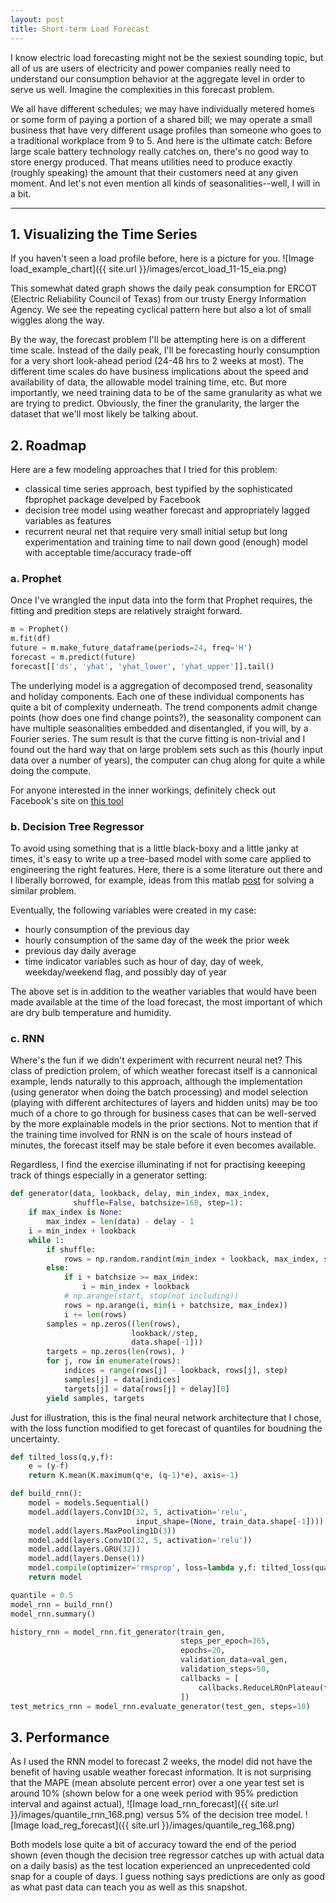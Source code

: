 ```yaml
---
layout: post
title: Short-term Load Forecast
---
```


I know electric load forecasting might not be the sexiest sounding topic, but all of us are users of electricity and power companies really need to understand our consumption behavior at the aggregate level in order to serve us well. Imagine the complexities in this forecast problem.

We all have different schedules; we may have individually metered homes or some form of paying a portion of a shared bill; we may operate a small business that have very different usage profiles than someone who goes to a traditional workplace from 9 to 5. And here is the ultimate catch: Before large scale battery technology really catches on, there's no good way to store energy produced. That means utilities need to produce exactly (roughly speaking) the amount that their customers need at any given moment. And let's not even mention all kinds of seasonalities--well, I will in a bit.

-----

## 1. Visualizing the Time Series

If you haven't seen a load profile before, here is a picture for you.
![Image load_example_chart]({{ site.url }}/images/ercot_load_11-15_eia.png)

This somewhat dated graph shows the daily peak consumption for ERCOT (Electric Reliability Council of Texas) from our trusty Energy Information Agency. We see the repeating cyclical pattern here but also a lot of small wiggles along the way.

By the way, the forecast problem I'll be attempting here is on a different time scale. Instead of the daily peak, I'll be forecasting hourly consumption for a very short look-ahead period (24-48 hrs to 2 weeks at most). The different time scales do have business implications about the speed and availability of data, the allowable model training time, etc. But more importantly, we need training data to be of the same granularity as what we are trying to predict. Obviously, the finer the granularity, the larger the dataset that we'll most likely be talking about.

## 2. Roadmap

Here are a few modeling approaches that I tried for this problem:

* classical time series approach, best typified by the sophisticated fbprophet package develped by Facebook
* decision tree model using weather forecast and appropriately lagged variables as features
* recurrent neural net that require very small initial setup but long experimentation and training time to nail down good (enough) model with acceptable time/accuracy trade-off

### a. Prophet
Once I've wrangled the input data into the form that Prophet requires, the fitting and predition steps are relatively straight forward. 

```python
m = Prophet()
m.fit(df)
future = m.make_future_dataframe(periods=24, freq='H')
forecast = m.predict(future)
forecast[['ds', 'yhat', 'yhat_lower', 'yhat_upper']].tail()
```

The underlying model is a aggregation of decomposed trend, seasonality and holiday components. Each one of these individual components has quite a bit of complexity underneath. The trend components admit change points (how does one find change points?), the seasonality component can have multiple seasonalities embedded and disentangled, if you will, by a Fourier series. The sum result is that the curve fitting is non-trivial and I found out the hard way that on large problem sets such as this (hourly input data over a number of years), the computer can chug along for quite a while doing the compute.

For anyone interested in the inner workings, definitely check out Facebook's site on [this tool](https://facebook.github.io/prophet/)

### b. Decision Tree Regressor
To avoid using something that is a little black-boxy and a little janky at times, it's easy to write up a tree-based model with some care applied to engineering the right features. Here, there is a some literature out there and I liberally borrowed, for example, ideas from this matlab [post](https://www.mathworks.com/matlabcentral/fileexchange/28684-electricity-load-and-price-forecasting-webinar-case-study) for solving a similar problem.

Eventually, the following variables were created in my case:
* hourly consumption of the previous day
* hourly consumption of the same day of the week the prior week
* previous day daily average
* time indicator variables such as hour of day, day of week, weekday/weekend flag, and possibly day of year

The above set is in addition to the weather variables that would have been made available at the time of the load forecast, the most important of which are dry bulb temperature and humidity.

### c. RNN
Where's the fun if we didn't experiment with recurrent neural net? This class of prediction prolem, of which weather forecast itself is a cannonical example, lends naturally to this approach, although the implementation (using generator when doing the batch processing) and model selection (playing with different architectures of layers and hidden units) may be too much of a chore to go through for business cases that can be well-served by the more explainable models in the prior sections. Not to mention that if the training time involved for RNN is on the scale of hours instead of minutes, the forecast itself may be stale before it even becomes available.

Regardless, I find the exercise illuminating if not for practising keeeping track of things especially in a generator setting:

```python
def generator(data, lookback, delay, min_index, max_index,
              shuffle=False, batchsize=168, step=1):
    if max_index is None:
        max_index = len(data) - delay - 1
    i = min_index + lookback
    while 1:
        if shuffle:
            rows = np.random.randint(min_index + lookback, max_index, size=batchsize)
        else:
            if i + batchsize >= max_index:
                i = min_index + lookback
            # np.arange(start, stop(not including))
            rows = np.arange(i, min(i + batchsize, max_index))
            i += len(rows)
        samples = np.zeros((len(rows),
                           lookback//step,
                           data.shape[-1]))
        targets = np.zeros(len(rows), )
        for j, row in enumerate(rows):
            indices = range(rows[j] - lookback, rows[j], step)
            samples[j] = data[indices]
            targets[j] = data[rows[j] + delay][0]
        yield samples, targets
```
Just for illustration, this is the final neural network architecture that I chose, with the loss function modified to get forecast of quantiles for boudning the uncertainty.

```python
def tilted_loss(q,y,f):
    e = (y-f)
    return K.mean(K.maximum(q*e, (q-1)*e), axis=-1)

def build_rnn():
    model = models.Sequential()
    model.add(layers.Conv1D(32, 5, activation='relu',
                            input_shape=(None, train_data.shape[-1])))
    model.add(layers.MaxPooling1D(3))
    model.add(layers.Conv1D(32, 5, activation='relu'))
    model.add(layers.GRU(32))
    model.add(layers.Dense(1))
    model.compile(optimizer='rmsprop', loss=lambda y,f: tilted_loss(quantile,y,f), metrics=['mae'])
    return model

quantile = 0.5
model_rnn = build_rnn()
model_rnn.summary()

history_rnn = model_rnn.fit_generator(train_gen,
                                      steps_per_epoch=365,
                                      epochs=20,
                                      validation_data=val_gen,
                                      validation_steps=50,
                                      callbacks = [
                                          callbacks.ReduceLROnPlateau(factor=.5, patience=3, verbose=1)
                                      ])
test_metrics_rnn = model_rnn.evaluate_generator(test_gen, steps=10)
```

## 3. Performance
As I used the RNN model to forecast 2 weeks, the model did not have the benefit of having usable weather forecast information. It is not surprising that the MAPE (mean absolute percent error) over a one year test set is around 10% (shown below for a one week period with 95% prediction interval and against actual),
![Image load_rnn_forecast]({{ site.url }}/images/quantile_rnn_168.png)
versus 5% of the decision tree model.
![Image load_reg_forecast]({{ site.url }}/images/quantile_reg_168.png)

Both models lose quite a bit of accuracy toward the end of the period shown (even though the decision tree regressor catches up with actual data on a daily basis) as the test location experienced an unprecedented cold snap for a couple of days. I guess nothing says predictions are only as good as what past data can teach you as well as this snapshot.